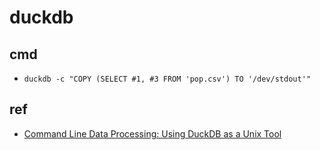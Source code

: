 # duckdb

## cmd
+ `duckdb -c "COPY (SELECT #1, #3 FROM 'pop.csv') TO '/dev/stdout'"`

## ref
+ [Command Line Data Processing: Using DuckDB as a Unix Tool](https://duckdb.org/2024/06/20/cli-data-processing-using-duckdb-as-a-unix-tool.html)
